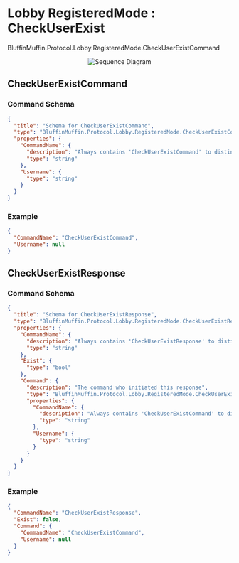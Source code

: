 # Lobby RegisteredMode : CheckUserExist

BluffinMuffin.Protocol.Lobby.RegisteredMode.CheckUserExistCommand

<p align=center><img src="https://github.com/Ericmas001/BluffinMuffin.Protocol/blob/master/Documentation/Sequences/BluffinMuffin.Protocol.Lobby.RegisteredMode.CheckUserExistCommand.png" alt="Sequence Diagram"></p>

## CheckUserExistCommand

### Command Schema

```json
{
  "title": "Schema for CheckUserExistCommand",
  "type": "BluffinMuffin.Protocol.Lobby.RegisteredMode.CheckUserExistCommand",
  "properties": {
    "CommandName": {
      "description": "Always contains 'CheckUserExistCommand' to distinguish the command from others.",
      "type": "string"
    },
    "Username": {
      "type": "string"
    }
  }
}
```

### Example

```json
{
  "CommandName": "CheckUserExistCommand",
  "Username": null
}
```

## CheckUserExistResponse

### Command Schema

```json
{
  "title": "Schema for CheckUserExistResponse",
  "type": "BluffinMuffin.Protocol.Lobby.RegisteredMode.CheckUserExistResponse",
  "properties": {
    "CommandName": {
      "description": "Always contains 'CheckUserExistResponse' to distinguish the command from others.",
      "type": "string"
    },
    "Exist": {
      "type": "bool"
    },
    "Command": {
      "description": "The command who initiated this response",
      "type": "BluffinMuffin.Protocol.Lobby.RegisteredMode.CheckUserExistCommand",
      "properties": {
        "CommandName": {
          "description": "Always contains 'CheckUserExistCommand' to distinguish the command from others.",
          "type": "string"
        },
        "Username": {
          "type": "string"
        }
      }
    }
  }
}
```

### Example

```json
{
  "CommandName": "CheckUserExistResponse",
  "Exist": false,
  "Command": {
    "CommandName": "CheckUserExistCommand",
    "Username": null
  }
}
```

